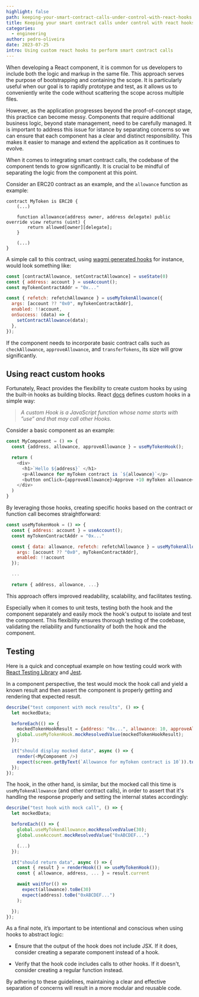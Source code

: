 ```yaml
---
highlight: false
path: keeping-your-smart-contract-calls-under-control-with-react-hooks
title: Keeping your smart contract calls under control with react hooks
categories:
  - engineering
author: pedro-oliveira
date: 2023-07-25
intro: Using custom react hooks to perform smart contract calls
---
```

When developing a React component, it is common for us developers to include both the logic and markup in the same file. This approach serves the purpose of bootstrapping and containing the scope. It is particularly useful when our goal is to rapidly prototype and test, as it allows us to conveniently write the code without scattering the scope across multiple files.

However, as the application progresses beyond the proof-of-concept stage, this practice can become messy. Components that require additional business logic, beyond state management, need to be carefully managed. It is important to address this issue for istance by separating concerns so we can ensure that each component has a clear and distinct responsibility. This makes it easier to manage and extend the application as it continues to evolve.

When it comes to integrating smart contract calls, the codebase of the component tends to grow significantly. It is crucial to be mindful of separating the logic from the component at this point.

Consider an ERC20 contract as an example, and the `allowance` function as example:

```solidity
contract MyToken is ERC20 {
    (...)

    function allowance(address owner, address delegate) public override view returns (uint) {
        return allowed[owner][delegate];
    }

    (...)
}
```

A simple call to this contract, using [wagmi generated hooks](https://wagmi.sh/cli/getting-started#run-code-generation) for instance, would look something like:

```javascript
const [contractAllowance, setContractAllowance] = useState(0)
const { address: account } = useAccount();
const myTokenContractAddr = "0x..."

const { refetch: refetchAllowance } = useMyTokenAllowance({
  args: [account ?? "0x0", myTokenContractAddr],
  enabled: !!account,
  onSuccess: (data) => {
    setContractAllowance(data);
  },
});

```

If the component needs to incorporate basic contract calls such as `checkAllowance`, `approveAllowance`, and `transferTokens`, its size will grow significantly.

## Using react custom hooks

Fortunately, React provides the flexibility to create custom hooks by using the built-in hooks as building blocks. React [docs](https://legacy.reactjs.org/docs/hooks-custom.html#extracting-a-custom-hook) defines custom hooks in a simple way:

> _A custom Hook is a JavaScript function whose name starts with ”use” and that may call other Hooks._

Consider a basic component as an example:

```javascript
const MyComponent = () => {
  const {address, allowance, approveAllowance } = useMyTokenHook();

  return (
    <div>
      <h1>`Hello ${address}` </h1>
      <p>Allowance for myToken contract is `${allowance}`</p>
      <button onClick={approveAllowance}>Approve +10 myToken allowance</button>
    </div>
  )
}
```

By leveraging those hooks, creating specific hooks based on the contract or function call becomes straightforward:

```javascript
const useMyTokenHook = () => {
  const { address: account } = useAccount();
  const myTokenContractAddr = "0x..."

  const { data: allowance, refetch: refetchAllowance } = useMyTokenAllowance({
    args: [account ?? "0x0", myTokenContractAddr],
    enabled: !!account
  });

  ...

  return { address, allowance, ...}

```

This approach offers improved readability, scalability, and facilitates testing.

Especially when it comes to unit tests, testing both the hook and the component separately and easily mock the hook's output to isolate and test the component. This flexibility ensures thorough testing of the codebase, validating the reliability and functionality of both the hook and the component.

## Testing

Here is a quick and conceptual example on how testing could work with [React Testing Library](https://testing-library.com/docs/react-testing-library/intro/) and [Jest](https://jestjs.io/).

In a component perspective, the test would mock the hook call and yield a known result and then assert the component is properly getting and rendering that expected result.

```javascript
describe("test component with mock results", () => {
  let mockedData;

  beforeEach(() => {
    mockedTokenHookResult = {address: "0x...", allowance: 10, approveAllowance: ...};
    global.useMyTokenHook.mockResolvedValue(mockedTokenHookResult);
  });

  it("should display mocked data", async () => {
    render(<MyComponent />)
    expect(screen.getByText(`Allowance for myToken contract is 10`)).toBeInTheDocument()
  });
});

```

The hook, in the other hand, is similar, but the mocked call this time is `useMyTokenAllowance` (and other contract calls), in order to assert that it's handling the response properly and setting the internal states accordingly:

```javascript
describe("test hook with mock call", () => {
  let mockedData;

  beforeEach(() => {
    global.useMyTokenAllowance.mockResolvedValue(30);
    global.useAccount.mockResolvedValue("0xABCDEF...")

    (...)
  });

  it("should return data", async () => {
    const { result } = renderHook(() => useMyTokenHook());
    const { allowance, address, ... } = result.current

    await waitFor(() =>
      expect(allowance).toBe(30)
      expect(address).toBe("0xABCDEF...")
    );

  });
});

```

As a final note, it’s important to be intentional and conscious when using hooks to abstract logic:

- Ensure that the output of the hook does not include JSX. If it does, consider creating a separate component instead of a hook.

- Verify that the hook code includes calls to other hooks. If it doesn't, consider creating a regular function instead.

By adhering to these guidelines, maintaining a clear and effective separation of concerns will result in a more modular and reusable code.